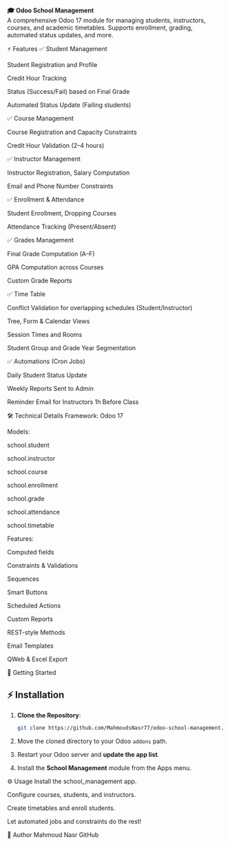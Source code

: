 **🎓 Odoo School Management**
<br>
A comprehensive Odoo 17 module for managing students, instructors, courses, and academic timetables.
Supports enrollment, grading, automated status updates, and more.

⚡ Features
✅ Student Management

Student Registration and Profile

Credit Hour Tracking

Status (Success/Fail) based on Final Grade

Automated Status Update (Failing students)

✅ Course Management

Course Registration and Capacity Constraints

Credit Hour Validation (2–4 hours)

✅ Instructor Management

Instructor Registration, Salary Computation

Email and Phone Number Constraints

✅ Enrollment & Attendance

Student Enrollment, Dropping Courses

Attendance Tracking (Present/Absent)

✅ Grades Management

Final Grade Computation (A–F)

GPA Computation across Courses

Custom Grade Reports

✅ Time Table

Conflict Validation for overlapping schedules (Student/Instructor)

Tree, Form & Calendar Views

Session Times and Rooms

Student Group and Grade Year Segmentation

✅ Automations (Cron Jobs)

Daily Student Status Update

Weekly Reports Sent to Admin

Reminder Email for Instructors 1h Before Class

🛠️ Technical Details
Framework: Odoo 17

Models:

school.student

school.instructor

school.course

school.enrollment

school.grade

school.attendance

school.timetable

Features:

Computed fields

Constraints & Validations

Sequences

Smart Buttons

Scheduled Actions

Custom Reports

REST-style Methods

Email Templates

QWeb & Excel Export

🚀 Getting Started
## ⚡️ Installation

1. **Clone the Repository**:
    ```bash
    git clone https://github.com/MahmoudsNasr77/odoo-school-management.git
    ```

2. Move the cloned directory to your Odoo `addons` path.

3. Restart your Odoo server and **update the app list**.

4. Install the **School Management** module from the Apps menu.
   
⚙️ Usage
Install the school_management app.

Configure courses, students, and instructors.

Create timetables and enroll students.

Let automated jobs and constraints do the rest!


👥 Author
Mahmoud Nasr
GitHub


